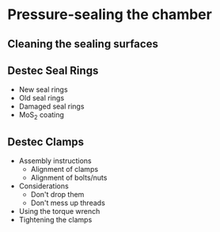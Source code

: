 # Pressure-sealing the chamber
## Cleaning the sealing surfaces
## Destec Seal Rings
- New seal rings
- Old seal rings
- Damaged seal rings
- MoS$_2$ coating
## Destec Clamps
- Assembly instructions
    - Alignment of clamps
    - Alignment of bolts/nuts
- Considerations
    - Don't drop them
    - Don't mess up threads
- Using the torque wrench
- Tightening the clamps